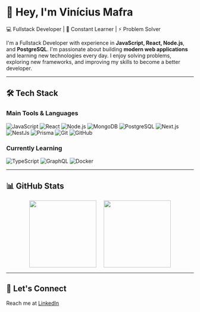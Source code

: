 # 👋 Hey, I'm Vinícius Mafra

💻 Fullstack Developer | 🚀 Constant Learner | ⚡ Problem Solver

I'm a Fullstack Developer with experience in **JavaScript, React, Node.js**, and **PostgreSQL**. I'm passionate about building **modern web applications** and learning new technologies every day. I enjoy solving problems, exploring new frameworks, and improving my skills to become a better developer.

---

## 🛠️ Tech Stack

### Main Tools & Languages
![JavaScript](https://img.shields.io/badge/-JavaScript-F7DF1E?style=for-the-badge&logo=javascript&logoColor=black)
![React](https://img.shields.io/badge/-React-61DAFB?style=for-the-badge&logo=react&logoColor=black)
![Node.js](https://img.shields.io/badge/-Node.js-339933?style=for-the-badge&logo=node.js&logoColor=white)
![MongoDB](https://img.shields.io/badge/-MongoDB-47A248?style=for-the-badge&logo=mongodb&logoColor=white)
![PostgreSQL](https://img.shields.io/badge/PostgreSQL-316192?style=for-the-badge&logo=postgresql&logoColor=white)
![Next.js](https://img.shields.io/badge/-Next.js-000000?style=for-the-badge&logo=next.js&logoColor=white)
![NestJs](https://img.shields.io/badge/NestJS-E0234E?style=for-the-badge&logo=nestjs&logoColor=white)
![Prisma](https://img.shields.io/badge/Prisma-3982CE?style=for-the-badge&logo=prisma&logoColor=white)
![Git](https://img.shields.io/badge/-Git-F05032?style=for-the-badge&logo=git&logoColor=white)
![GitHub](https://img.shields.io/badge/-GitHub-181717?style=for-the-badge&logo=github&logoColor=white)

### Currently Learning
![TypeScript](https://img.shields.io/badge/-TypeScript-3178C6?style=for-the-badge&logo=typescript&logoColor=white)
![GraphQL](https://img.shields.io/badge/-GraphQL-E10098?style=for-the-badge&logo=graphql&logoColor=white)
![Docker](https://img.shields.io/badge/-Docker-2496ED?style=for-the-badge&logo=docker&logoColor=white)

---

## 📊 GitHub Stats

<div style="display: flex; justify-content: center; gap: 20px;">
  <img height="180em" src="https://github-readme-stats.vercel.app/api?username=vinimaffra03&show_icons=true&theme=tokyonight&include_all_commits=true&count_private=true&hide_border=true&bg_color=0d1117"/>
  <img height="180em" src="https://github-readme-stats.vercel.app/api/top-langs/?username=vinimaffra03&layout=compact&langs_count=6&theme=tokyonight&hide_border=true&bg_color=0d1117"/>
</div>

---

## 🚀 Let's Connect

Reach me at [LinkedIn](https://www.linkedin.com/in/viniciusmaffra/)
